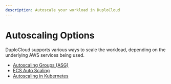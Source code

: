 ```yaml
---
description: Autoscale your workload in DuploCloud
---
```


# Autoscaling Options

DuploCloud supports various ways to scale the workload, depending on the underlying AWS services being used.

* [Autoscaling Groups (ASG)](auto-scaling-groups.md)
* [ECS Auto Scaling](ecs-auto-scaling.md)
* [Autoscaling in Kubernetes](kubernetes-scaling-options.md)

